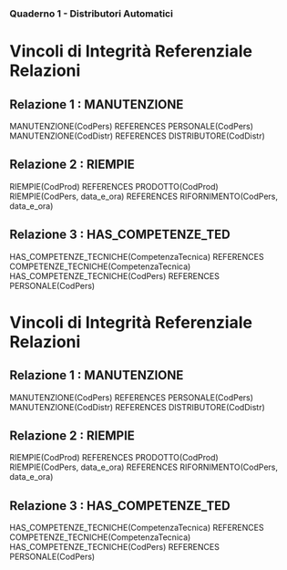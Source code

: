 ### Quaderno 1 - Distributori Automatici
# Vincoli di Integrità Referenziale Relazioni

## Relazione 1 : MANUTENZIONE
<!-- DISTRIBUTORE (<u>CodDistr</u>, dipartimento, piano, altezza, larghezza, profondita)<br> 
PERSONALE (<u>CodPers</u>, Nome, Cognome, DataAssunzione, Ruolo)<br> 
MANUTENZIONE (<u>CodPers</u>, <u>CodDistr</u>)<br>  -->

MANUTENZIONE(CodPers) REFERENCES PERSONALE(CodPers)<br>
MANUTENZIONE(CodDistr) REFERENCES DISTRIBUTORE(CodDistr)<br>

## Relazione 2 : RIEMPIE
<!-- PRODOTTO(<u>CodProd</u>, NomeProdotto, Societa, Prezzo, Type, Tipologia*, SenzaZucchero*)<br> 
RIFORNIMENTO(<u>CodPers</u>, <u>data_e_ora</u>, CodDistr)<br>
RIEMPE(<u>CodProd</u>, <u>CodPers</u>, <u>data_e_ora</u>)<br>  -->

RIEMPIE(CodProd) REFERENCES PRODOTTO(CodProd)<br>
RIEMPIE(CodPers, data_e_ora) REFERENCES RIFORNIMENTO(CodPers, data_e_ora)<br>

## Relazione 3 : HAS_COMPETENZE_TED
<!-- PERSONALE (<u>CodPers</u>, Nome, Cognome, DataAssunzione, Ruolo)<br> 
COMPETENZE_TECNICHE(<u>CompetenzaTecnica</u>)<br> 
HAS_COMPETENZE_TECNICHE(<u>CompetenzaTecnica</u>, <u>CodPers</u>)<br>  -->

HAS_COMPETENZE_TECNICHE(CompetenzaTecnica) REFERENCES COMPETENZE_TECNICHE(CompetenzaTecnica)<br>
HAS_COMPETENZE_TECNICHE(CodPers) REFERENCES PERSONALE(CodPers)<br>


# Vincoli di Integrità Referenziale Relazioni

## Relazione 1 : MANUTENZIONE
MANUTENZIONE(CodPers) REFERENCES PERSONALE(CodPers)<br>
MANUTENZIONE(CodDistr) REFERENCES DISTRIBUTORE(CodDistr)<br>

## Relazione 2 : RIEMPIE
RIEMPIE(CodProd) REFERENCES PRODOTTO(CodProd)<br>
RIEMPIE(CodPers, data_e_ora) REFERENCES RIFORNIMENTO(CodPers, data_e_ora)<br>

## Relazione 3 : HAS_COMPETENZE_TED
HAS_COMPETENZE_TECNICHE(CompetenzaTecnica) REFERENCES COMPETENZE_TECNICHE(CompetenzaTecnica)<br>
HAS_COMPETENZE_TECNICHE(CodPers) REFERENCES PERSONALE(CodPers)<br>